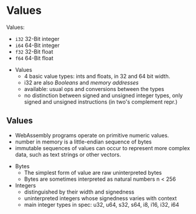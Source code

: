 # Values


Values:
- `i32` 32-Bit integer
- `i64` 64-Bit integer
- `f32` 32-Bit float
- `f64` 64-Bit float

* Values
  - 4 basic value types: ints and floats, in 32 and 64 bit width.
  - i32 are also *Booleans* and *memory addresses*
  - available: usual ops and conversions between the types
  - no distinction between signed and unsigned integer types, 
    only signed and unsigned instructions (in two's complement repr.)



## Values

- WebAssembly programs operate on primitive numeric values.
- number in memory is a little-endian sequence of bytes 
- immutable sequences of values can occur to represent more complex data, such as text strings or other vectors.

* Bytes
  - The simplest form of value are raw uninterpreted bytes
  - Bytes are sometimes interpreted as natural numbers n < 256
* Integers
  - distinguished by their width and signedness
  - uninterpreted integers whose signedness varies with context
  - main integer types in spec: u32, u64, s32, s64, i8, i16, i32, i64

